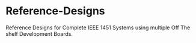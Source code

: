 # Reference-Designs
Reference Designs for Complete IEEE 1451 Systems using multiple Off The shelf Development Boards.
